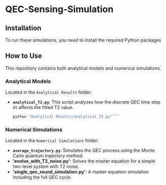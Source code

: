 # QEC-Sensing-Simulation
## Installation
To run these simulations, you need to install the required Python packages
## How to Use

This repository contains both analytical models and numerical simulations.

### Analytical Models
Located in the `Analytical Results` folder:

- **`analytical_T2.py`**: This script analyzes how the discrete QEC time step `dt` affects the fitted T2 value.
  ```bash
  python "Analytical Results/analytical_T2.py"```
### Numerical Simulations
Located in the `Numerical Simulations` folder:
- **`average_trajectory.py`**: Simulates the QEC process using the Monte Carlo quantum trajectory method.
- **'evolve_with_T2_noise.py'**: Solves the master equation for a simple two-level system with T2 noise.
- **'single_qec_round_simulation.py'**: A master equation simulation including the full QEC cycle.
